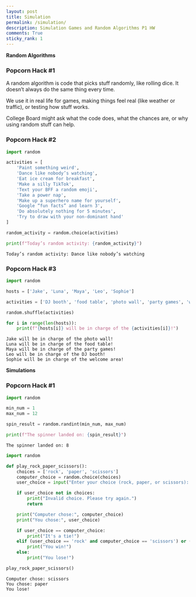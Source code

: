 ```yaml
---
layout: post
title: Simulation
permalink: /simulation/
description: Simulation Games and Random Algorithms P1 HW
comments: True
sticky_rank: 1
---
```


**Random Algorithms**

### Popcorn Hack #1

A random algorithm is code that picks stuff randomly, like rolling dice. It doesn’t always do the same thing every time.

We use it in real life for games, making things feel real (like weather or traffic), or testing how stuff works.

College Board might ask what the code does, what the chances are, or why using random stuff can help.

### Popcorn Hack #2


```python
import random

activities = [
    'Paint something weird',
    'Dance like nobody’s watching',
    'Eat ice cream for breakfast',
    'Make a silly TikTok',
    'Text your BFF a random emoji',
    'Take a power nap',
    'Make up a superhero name for yourself',
    'Google “fun facts” and learn 3',
    'Do absolutely nothing for 5 minutes',
    'Try to draw with your non-dominant hand'
]

random_activity = random.choice(activities)

print(f"Today’s random activity: {random_activity}")

```

    Today’s random activity: Dance like nobody’s watching


### Popcorn Hack #3


```python
import random

hosts = ['Jake', 'Luna', 'Maya', 'Leo', 'Sophie']

activities = ['DJ booth', 'food table', 'photo wall', 'party games', 'welcome area']

random.shuffle(activities)

for i in range(len(hosts)):
    print(f"{hosts[i]} will be in charge of the {activities[i]}!")

```

    Jake will be in charge of the photo wall!
    Luna will be in charge of the food table!
    Maya will be in charge of the party games!
    Leo will be in charge of the DJ booth!
    Sophie will be in charge of the welcome area!


**Simulations**

### Popcorn Hack #1


```python
import random

min_num = 1
max_num = 12

spin_result = random.randint(min_num, max_num)

print(f"The spinner landed on: {spin_result}")

```

    The spinner landed on: 8



```python
import random

def play_rock_paper_scissors():
    choices = ['rock', 'paper', 'scissors']
    computer_choice = random.choice(choices)
    user_choice = input("Enter your choice (rock, paper, or scissors): ")

    if user_choice not in choices:
        print("Invalid choice. Please try again.")
        return

    print("Computer chose:", computer_choice)
    print("You chose:", user_choice)

    if user_choice == computer_choice:
        print("It's a tie!")
    elif (user_choice == 'rock' and computer_choice == 'scissors') or (user_choice == 'paper' and computer_choice == 'rock') or (user_choice == 'scissors' and computer_choice == 'paper'):
        print("You win!")
    else:
        print("You lose!")

play_rock_paper_scissors()
```

    Computer chose: scissors
    You chose: paper
    You lose!

